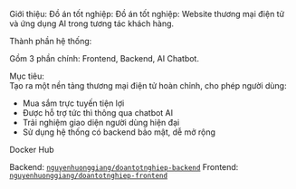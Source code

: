 Giới thiệu:
Đồ án tốt nghiệp: Đồ án tốt nghiệp: Website thương mại điện tử và ứng dụng AI trong tương tác khách hàng.

Thành phần hệ thống:

  Gồm 3 phần chính: Frontend, Backend, AI Chatbot.
  
Mục tiêu:  
Tạo ra một nền tảng thương mại điện tử hoàn chỉnh, cho phép người dùng:
- Mua sắm trực tuyến tiện lợi
- Được hỗ trợ tức thì thông qua chatbot AI
- Trải nghiệm giao diện người dùng hiện đại
- Sử dụng hệ thống có backend bảo mật, dễ mở rộng

Docker Hub

Backend: [`nguyenhuonggiang/doantotnghiep-backend`](https://hub.docker.com/repository/docker/nguyenhuonggiang/doantotnghiep-frontend/general)
Frontend:  [`nguyenhuonggiang/doantotnghiep-frontend`](https://hub.docker.com/repository/docker/nguyenhuonggiang/doantotnghiep-backend/general)
